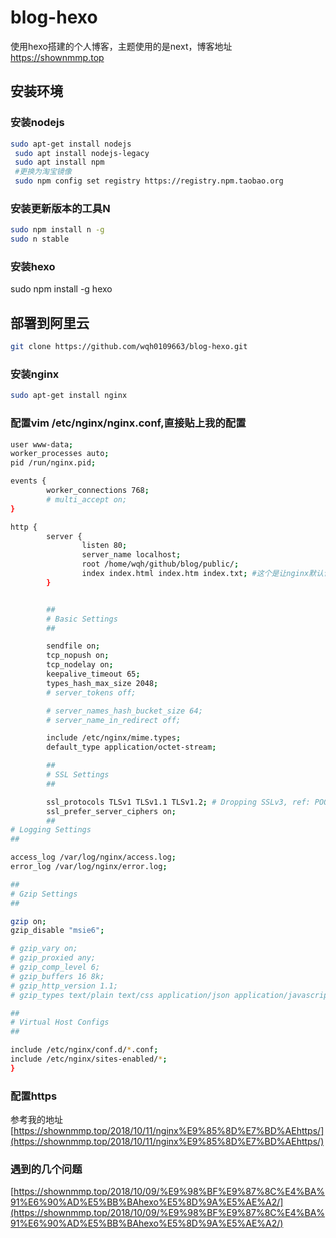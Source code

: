 # blog-hexo
使用hexo搭建的个人博客，主题使用的是next，博客地址  https://shownmmp.top
## 安装环境
### 安装nodejs
```Bash
sudo apt-get install nodejs
 sudo apt install nodejs-legacy
 sudo apt install npm
 #更换为淘宝镜像
 sudo npm config set registry https://registry.npm.taobao.org
 ```
 ### 安装更新版本的工具N
 ```Bash
sudo npm install n -g
sudo n stable
```
### 安装hexo
sudo npm install -g hexo
## 部署到阿里云
```Bash
git clone https://github.com/wqh0109663/blog-hexo.git
```
### 安装nginx
```Bash
sudo apt-get install nginx
```
### 配置vim /etc/nginx/nginx.conf,直接贴上我的配置
```Bash
user www-data;
worker_processes auto;
pid /run/nginx.pid;

events {
        worker_connections 768;
        # multi_accept on;
}

http {
        server {
                listen 80;
                server_name localhost;
                root /home/wqh/github/blog/public/;
                index index.html index.htm index.txt; #这个是让nginx默认读取的文件名
        }


        ##
        # Basic Settings
        ##

        sendfile on;
        tcp_nopush on;
        tcp_nodelay on;
        keepalive_timeout 65;
        types_hash_max_size 2048;
        # server_tokens off;

        # server_names_hash_bucket_size 64;
        # server_name_in_redirect off;

        include /etc/nginx/mime.types;
        default_type application/octet-stream;

        ##
        # SSL Settings
        ##

        ssl_protocols TLSv1 TLSv1.1 TLSv1.2; # Dropping SSLv3, ref: POODLE
        ssl_prefer_server_ciphers on;
        ##
# Logging Settings
##

access_log /var/log/nginx/access.log;
error_log /var/log/nginx/error.log;

##
# Gzip Settings
##

gzip on;
gzip_disable "msie6";

# gzip_vary on;
# gzip_proxied any;
# gzip_comp_level 6;
# gzip_buffers 16 8k;
# gzip_http_version 1.1;
# gzip_types text/plain text/css application/json application/javascript text/xml application/xml application/xml+rss text/javascript;

##
# Virtual Host Configs
##

include /etc/nginx/conf.d/*.conf;
include /etc/nginx/sites-enabled/*;
}

```
### 配置https
参考我的地址[https://shownmmp.top/2018/10/11/nginx%E9%85%8D%E7%BD%AEhttps/](https://shownmmp.top/2018/10/11/nginx%E9%85%8D%E7%BD%AEhttps/)


### 遇到的几个问题
[https://shownmmp.top/2018/10/09/%E9%98%BF%E9%87%8C%E4%BA%91%E6%90%AD%E5%BB%BAhexo%E5%8D%9A%E5%AE%A2/](https://shownmmp.top/2018/10/09/%E9%98%BF%E9%87%8C%E4%BA%91%E6%90%AD%E5%BB%BAhexo%E5%8D%9A%E5%AE%A2/)

